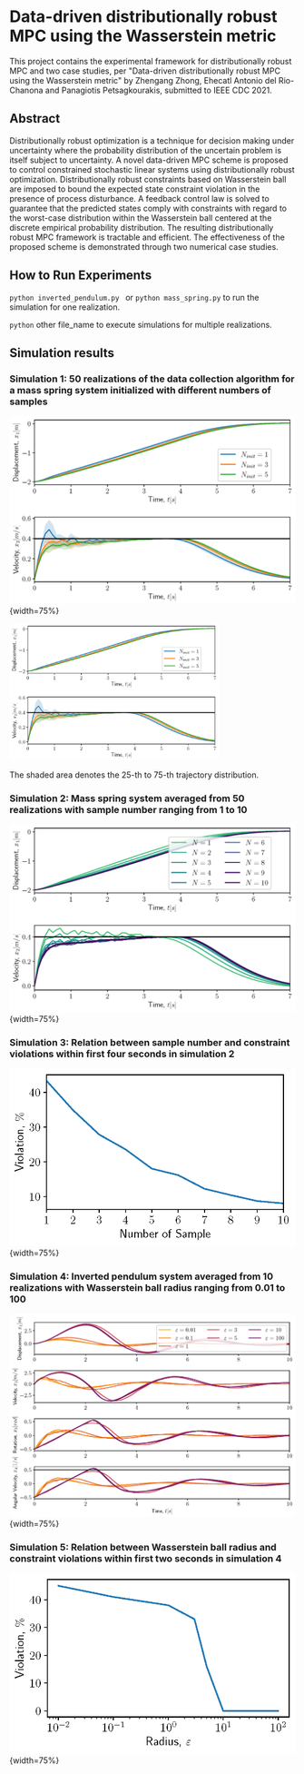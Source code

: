 # Data-driven distributionally robust MPC using the Wasserstein metric

This project contains the experimental framework for distributionally robust MPC and two case studies, per "Data-driven distributionally robust MPC using the Wasserstein metric" by Zhengang Zhong, Ehecatl Antonio del Rio-Chanona and Panagiotis Petsagkourakis, submitted to IEEE CDC 2021.

## Abstract

Distributionally robust optimization is a technique for decision making under uncertainty where the probability distribution of the uncertain problem is itself subject to uncertainty. A novel data-driven MPC scheme is proposed to control constrained stochastic linear systems using distributionally robust optimization. Distributionally robust constraints based on Wasserstein ball are imposed to bound the expected state constraint violation in the presence of process disturbance. A feedback control law is solved to guarantee that the predicted states comply with constraints with regard to the worst-case distribution within the Wasserstein ball centered at the discrete empirical probability distribution. The resulting distributionally robust MPC framework is tractable and efficient. The effectiveness of the proposed scheme is demonstrated through two numerical case studies.

## How to Run Experiments

``python inverted_pendulum.py `` or ``python mass_spring.py`` to run the simulation for one realization.

``python`` other file_name to execute simulations for multiple realizations.



## Simulation results

### Simulation 1: 50 realizations of the data collection algorithm for a mass spring system initialized with different numbers of samples

![PDF1](https://github.com/OptiMaL-PSE-Lab/CDC2021/blob/master/fig/fig1.png) {width=75%}

<img src="https://github.com/OptiMaL-PSE-Lab/CDC2021/blob/master/fig/fig1.png" style="zoom:36%;" />

The shaded area denotes the 25-th to 75-th trajectory distribution.

### Simulation 2: Mass spring system averaged from 50 realizations with sample number ranging from 1 to 10

![PDF2](https://github.com/OptiMaL-PSE-Lab/CDC2021/blob/master/fig/fig2.png){width=75%}

### Simulation 3: Relation between sample number and constraint violations within first four seconds in simulation 2

![PDF3](https://github.com/OptiMaL-PSE-Lab/CDC2021/blob/master/fig/fig3.png){width=75%}

### Simulation 4: Inverted pendulum system averaged from 10 realizations with Wasserstein ball radius ranging from 0.01 to 100

![PDF4](https://github.com/OptiMaL-PSE-Lab/CDC2021/blob/master/fig/fig4.png){width=75%}

### Simulation 5: Relation between Wasserstein ball radius and constraint violations within first two seconds in simulation 4

![PDF5](https://github.com/OptiMaL-PSE-Lab/CDC2021/blob/master/fig/fig5.png){width=75%}

